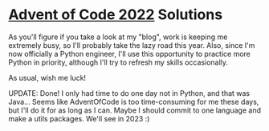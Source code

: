 # [Advent of Code 2022](https://adventofcode.com/2021) Solutions

As you'll figure if you take a look at my "blog", work is keeping me extremely busy,
so I'll probably take the lazy road this year. Also, since I'm now officially a Python
engineer, I'll use this opportunity to practice more Python in priority, although I'll
try to refresh my skills occasionally.

As usual, wish me luck!

UPDATE: Done! I only had time to do one day not in Python, and that was Java...
Seems like AdventOfCode is too time-consuming for me these days, but I'll do it for
as long as I can. Maybe I should commit to one language and make a utils packages.
We'll see in 2023 :)
